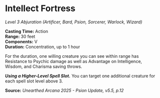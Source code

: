 # Intellect Fortress
*Level 3 Abjuration (Artificer, Bard, Psion, Sorcerer, Warlock, Wizard)*

**Casting Time:** Action  
**Range:** 30 feet  
**Components:** V  
**Duration:** Concentration, up to 1 hour  

For the duration, one willing creature you can see within range has Resistance to Psychic damage as well as Advantage on Intelligence, Wisdom, and Charisma saving throws.

***Using a Higher-Level Spell Slot.*** You can target one additional creature for each spell slot level above 3.

**Source:** *Unearthed Arcana 2025 - Psion Update, v5.5, p.12*
